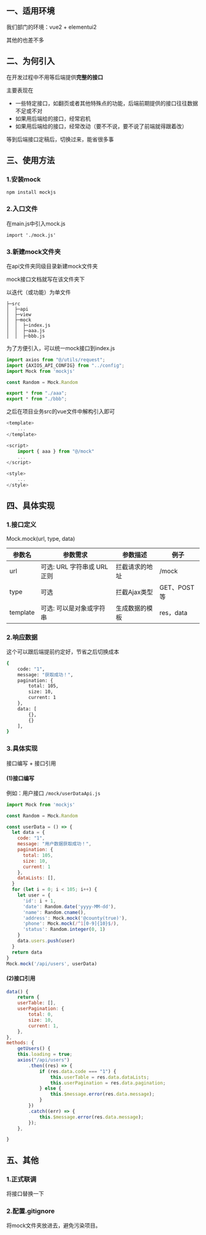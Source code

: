 ## 一、适用环境

我们部门的环境：vue2 + elementui2

其他的也差不多

## 二、为何引入

在开发过程中不用等后端提供**完整的接口**

主要表现在

- 一些特定接口，如翻页或者其他特殊点的功能，后端前期提供的接口往往数据不足或不对
- 如果用后端给的接口，经常宕机
- 如果用后端给的接口，经常改动（要不不说，要不说了前端就得跟着改）

等到后端接口定稿后，切换过来，能省很多事

## 三、使用方法

### 1.安装mock

```
npm install mockjs
```

### 2.入口文件

在main.js中引入mock.js

```
import './mock.js'
```

### 3.新建mock文件夹

在api文件夹同级目录新建mock文件夹

mock接口文档就写在该文件夹下

以迭代（或功能）为单文件

```
├─src
│  ├─api
│  ├─view
│  ├─mock
│  │  ├─index.js
│  │  ├─aaa.js
│  │  ├─bbb.js

```

为了方便引入，可以统一mock接口到index.js

```js
import axios from "@/utils/request";
import {AXIOS_API_CONFIG} from "../config";
import Mock from 'mockjs'

const Random = Mock.Random

export * from "./aaa";
export * from "./bbb";
```

之后在项目业务src的vue文件中解构引入即可

```js
<template>
    ...
</template>

<script>
    import { aaa } from "@/mock"
    ...
</script>

<style>
    ...
</style>
```

## 四、具体实现

### 1.接口定义

Mock.mock(url, type, data)

|参数名|参数需求|参数描述|例子|
|---|---|---|---|
|url|可选: URL 字符串或 URL 正则|拦截请求的地址|/mock|
|type|可选|拦截Ajax类型|GET、POST等|
|template|可选: 可以是对象或字符串|生成数据的模板|res，data|

### 2.响应数据

这个可以跟后端提前约定好，节省之后切换成本

```bash
{
    code: "1",
    message: "获取成功！",
    pagination: {
        total: 105,
        size: 10,
        current: 1
    },
    data: [
        {},
        {}
    ],
}
```

### 3.具体实现

接口编写 + 接口引用

#### (1)接口编写

例如：用户接口 `/mock/userDataApi.js`

```js
import Mock from 'mockjs'

const Random = Mock.Random

const userData = () => {
  let data = {
    code: "1",
    message: "用户数据获取成功！",
    pagination: {
      total: 105,
      size: 10,
      current: 1
    },
    dataLists: [],
  }
  for (let i = 0; i < 105; i++) {
    let user = {
      'id': i + 1,
      'date': Random.date('yyyy-MM-dd'),
      'name': Random.cname(),
      'address': Mock.mock('@county(true)'),
      'phone': Mock.mock(/^1[0-9]{10}$/),
      'status': Random.integer(0, 1)
    }
    data.users.push(user)
  }
  return data
}
Mock.mock('/api/users', userData)
```

#### (2)接口引用

```js
data() {
    return {
    userTable: [],
    userPagination: {
        total: 0,
        size: 10,
        current: 1,
    },
},
methods: {
    getUsers() {
    this.loading = true;
    axios("/api/users")
        .then((res) => {
            if (res.data.code === "1") {
                this.userTable = res.data.dataLists;
                this.userPagination = res.data.pagination;
            } else {
                this.$message.error(res.data.message);
            }
        })
        .catch((err) => {
            this.$message.error(res.data.message);
        });
    },

}
```

## 五、其他

### 1.正式联调

将接口替换一下

### 2.配置.gitignore

将mock文件夹放进去，避免污染项目。